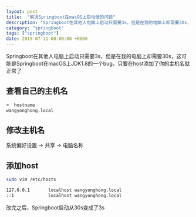 ```yaml
---
layout: post
title:  "解决Springboot在macOS上启动慢的问题"
description: "Springboot在其他人电脑上启动只需要3s，但是在我的电脑上却需要30s，这可能是Springboot在macOS上JDK1.8的一个bug，只要在host添加了你的主机名就正常了"
category: "springboot"
tags: ["springboot"]
date: 2019-07-11 00:00:00 +0800
---
```


Springboot在其他人电脑上启动只需要3s，但是在我的电脑上却需要30s，这可能是Springboot在macOS上JDK1.8的一个bug，只要在host添加了你的主机名就正常了

## 查看自己的主机名

```sh
➜  hostname
wangyonghong.local
```

## 修改主机名

系统偏好设置 -> 共享 -> 电脑名称

## 添加host

```sh
sudo vim /etc/hosts

127.0.0.1       localhost wangyonghong.local
::1             localhost wangyonghong.local
```

改完之后，Springboot启动从30s变成了3s